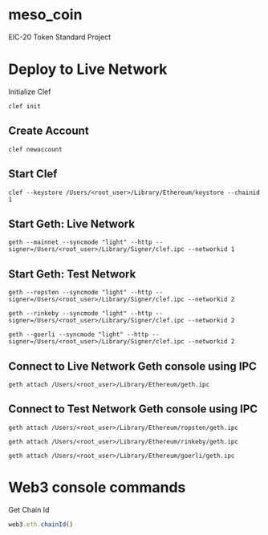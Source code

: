 # meso_coin
EIC-20 Token Standard Project

# Deploy to Live Network

Initialize Clef

```
clef init
```

## Create Account

```
clef newaccount
```

## Start Clef

```
clef --keystore /Users/<root_user>/Library/Ethereum/keystore --chainid 1
```

## Start Geth: Live Network

```
geth --mainnet --syncmode "light" --http --signer=/Users/<root_user>/Library/Signer/clef.ipc --networkid 1
```

## Start Geth: Test Network

```
geth --ropsten --syncmode "light" --http --signer=/Users/<root_user>/Library/Signer/clef.ipc --networkid 2
```

```
geth --rinkeby --syncmode "light" --http --signer=/Users/<root_user>/Library/Signer/clef.ipc --networkid 2
```

```
geth --goerli --syncmode "light" --http --signer=/Users/<root_user>/Library/Signer/clef.ipc --networkid 2
```

## Connect to Live Network Geth console using IPC

```
geth attach /Users/<root_user>/Library/Ethereum/geth.ipc
```

## Connect to Test Network Geth console using IPC

```
geth attach /Users/<root_user>/Library/Ethereum/ropsten/geth.ipc
```

```
geth attach /Users/<root_user>/Library/Ethereum/rinkeby/geth.ipc
```

```
geth attach /Users/<root_user>/Library/Ethereum/goerli/geth.ipc
```

# Web3 console commands

Get Chain Id

```javascript
web3.eth.chainId()
```
